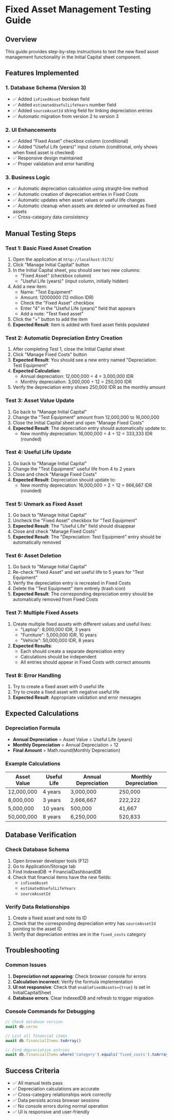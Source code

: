 # Fixed Asset Management Testing Guide

## Overview
This guide provides step-by-step instructions to test the new fixed asset management functionality in the Initial Capital sheet component.

## Features Implemented

### 1. Database Schema (Version 3)
- ✅ Added `isFixedAsset` boolean field
- ✅ Added `estimatedUsefulLifeYears` number field  
- ✅ Added `sourceAssetId` string field for linking depreciation entries
- ✅ Automatic migration from version 2 to version 3

### 2. UI Enhancements
- ✅ Added "Fixed Asset" checkbox column (conditional)
- ✅ Added "Useful Life (years)" input column (conditional, only shows when fixed asset is checked)
- ✅ Responsive design maintained
- ✅ Proper validation and error handling

### 3. Business Logic
- ✅ Automatic depreciation calculation using straight-line method
- ✅ Automatic creation of depreciation entries in Fixed Costs
- ✅ Automatic updates when asset values or useful life changes
- ✅ Automatic cleanup when assets are deleted or unmarked as fixed assets
- ✅ Cross-category data consistency

## Manual Testing Steps

### Test 1: Basic Fixed Asset Creation
1. Open the application at `http://localhost:5173/`
2. Click "Manage Initial Capital" button
3. In the Initial Capital sheet, you should see two new columns:
   - "Fixed Asset" (checkbox column)
   - "Useful Life (years)" (input column, initially hidden)
4. Add a new item:
   - Name: "Test Equipment"
   - Amount: 12000000 (12 million IDR)
   - Check the "Fixed Asset" checkbox
   - Enter "4" in the "Useful Life (years)" field that appears
   - Add a note: "Test fixed asset"
5. Click the "+" button to add the item
6. **Expected Result**: Item is added with fixed asset fields populated

### Test 2: Automatic Depreciation Entry Creation
1. After completing Test 1, close the Initial Capital sheet
2. Click "Manage Fixed Costs" button
3. **Expected Result**: You should see a new entry named "Depreciation: Test Equipment"
4. **Expected Calculation**: 
   - Annual depreciation: 12,000,000 ÷ 4 = 3,000,000 IDR
   - Monthly depreciation: 3,000,000 ÷ 12 = 250,000 IDR
5. Verify the depreciation entry shows 250,000 IDR as the monthly amount

### Test 3: Asset Value Update
1. Go back to "Manage Initial Capital"
2. Change the "Test Equipment" amount from 12,000,000 to 16,000,000
3. Close the Initial Capital sheet and open "Manage Fixed Costs"
4. **Expected Result**: The depreciation entry should automatically update to:
   - New monthly depreciation: 16,000,000 ÷ 4 ÷ 12 = 333,333 IDR (rounded)

### Test 4: Useful Life Update
1. Go back to "Manage Initial Capital"
2. Change the "Test Equipment" useful life from 4 to 2 years
3. Close and check "Manage Fixed Costs"
4. **Expected Result**: Depreciation should update to:
   - New monthly depreciation: 16,000,000 ÷ 2 ÷ 12 = 666,667 IDR (rounded)

### Test 5: Unmark as Fixed Asset
1. Go back to "Manage Initial Capital"
2. Uncheck the "Fixed Asset" checkbox for "Test Equipment"
3. **Expected Result**: The "Useful Life" field should disappear
4. Close and check "Manage Fixed Costs"
5. **Expected Result**: The "Depreciation: Test Equipment" entry should be automatically removed

### Test 6: Asset Deletion
1. Go back to "Manage Initial Capital"
2. Re-check "Fixed Asset" and set useful life to 5 years for "Test Equipment"
3. Verify the depreciation entry is recreated in Fixed Costs
4. Delete the "Test Equipment" item entirely (trash icon)
5. **Expected Result**: The corresponding depreciation entry should be automatically removed from Fixed Costs

### Test 7: Multiple Fixed Assets
1. Create multiple fixed assets with different values and useful lives:
   - "Laptop": 8,000,000 IDR, 3 years
   - "Furniture": 5,000,000 IDR, 10 years
   - "Vehicle": 50,000,000 IDR, 8 years
2. **Expected Results**:
   - Each should create a separate depreciation entry
   - Calculations should be independent
   - All entries should appear in Fixed Costs with correct amounts

### Test 8: Error Handling
1. Try to create a fixed asset with 0 useful life
2. Try to create a fixed asset with negative useful life
3. **Expected Result**: Appropriate validation and error messages

## Expected Calculations

### Depreciation Formula
- **Annual Depreciation** = Asset Value ÷ Useful Life (years)
- **Monthly Depreciation** = Annual Depreciation ÷ 12
- **Final Amount** = Math.round(Monthly Depreciation)

### Example Calculations
| Asset Value | Useful Life | Annual Depreciation | Monthly Depreciation |
|-------------|-------------|-------------------|-------------------|
| 12,000,000 | 4 years | 3,000,000 | 250,000 |
| 8,000,000 | 3 years | 2,666,667 | 222,222 |
| 5,000,000 | 10 years | 500,000 | 41,667 |
| 50,000,000 | 8 years | 6,250,000 | 520,833 |

## Database Verification

### Check Database Schema
1. Open browser developer tools (F12)
2. Go to Application/Storage tab
3. Find IndexedDB → FinancialDashboardDB
4. Check that financial items have the new fields:
   - `isFixedAsset`
   - `estimatedUsefulLifeYears`
   - `sourceAssetId`

### Verify Data Relationships
1. Create a fixed asset and note its ID
2. Check that the corresponding depreciation entry has `sourceAssetId` pointing to the asset ID
3. Verify that depreciation entries are in the `fixed_costs` category

## Troubleshooting

### Common Issues
1. **Depreciation not appearing**: Check browser console for errors
2. **Calculation incorrect**: Verify the formula implementation
3. **UI not responsive**: Check that `enableFixedAssets={true}` is set in InitialCapitalSheet
4. **Database errors**: Clear IndexedDB and refresh to trigger migration

### Console Commands for Debugging
```javascript
// Check database version
await db.verno

// List all financial items
await db.financialItems.toArray()

// Find depreciation entries
await db.financialItems.where('category').equals('fixed_costs').toArray()
```

## Success Criteria
- ✅ All manual tests pass
- ✅ Depreciation calculations are accurate
- ✅ Cross-category relationships work correctly
- ✅ Data persists across browser sessions
- ✅ No console errors during normal operation
- ✅ UI is responsive and user-friendly
